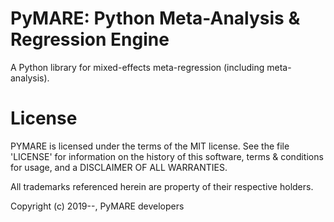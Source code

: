# PyMARE: Python Meta-Analysis & Regression Engine

A Python library for mixed-effects meta-regression (including
meta-analysis).

# License

PYMARE is licensed under the terms of the MIT license. See
the file \'LICENSE\' for information on the history of this software,
terms & conditions for usage, and a DISCLAIMER OF ALL WARRANTIES.

All trademarks referenced herein are property of their respective
holders.

Copyright (c) 2019\--, PyMARE developers
